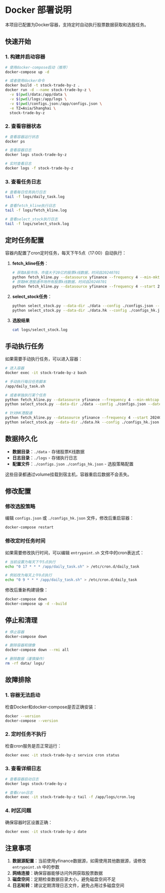 # Docker 部署说明

本项目已配置为Docker容器，支持定时自动执行股票数据获取和选股任务。

## 快速开始

### 1. 构建并启动容器

```bash
# 使用docker-compose启动（推荐）
docker-compose up -d

# 或者使用docker命令
docker build -t stock-trade-by-z .
docker run -d --name stock-trade-by-z \
  -v $(pwd)/data:/app/data \
  -v $(pwd)/logs:/app/logs \
  -v $(pwd)/configs.json:/app/configs.json \
  -e TZ=Asia/Shanghai \
  stock-trade-by-z
```

### 2. 查看容器状态

```bash
# 查看容器运行状态
docker ps

# 查看容器日志
docker logs stock-trade-by-z

# 实时查看日志
docker logs -f stock-trade-by-z
```

### 3. 查看任务日志

```bash
# 查看每日任务执行日志
tail -f logs/daily_task.log

# 查看fetch_kline执行日志
tail -f logs/fetch_kline.log

# 查看select_stock执行日志
tail -f logs/select_stock.log
```

## 定时任务配置

容器内配置了cron定时任务，每天下午5点（17:00）自动执行：

1. **fetch_kline任务**：
   ```bash
   # 获取A股市场，市值大于20亿的股票k线数据，时间自20240701
   python fetch_kline.py --datasource yfinance --frequency 4 --min-mktcap 2e9 --start 20240701 --end today --out ./data --workers 1
   # 获取HK港股通市场所有股票k线数据，时间自20240701
   python fetch_kline.py --datasource yfinance --frequency 4 --start 20240701 --end today --out ./data.hk --workers 1 --market hk 
   ```

2. **select_stock任务**：
   ```bash
   python select_stock.py --data-dir ./data --config ./configs.json --date $TODAY
   python select_stock.py --data-dir ./data.hk --config ./configs_hk.json --date $TODAY
   ```
3. **选股结果**
   ```bash
   cat logs/select_stock.log
   ```

## 手动执行任务

如果需要手动执行任务，可以进入容器：

```bash
# 进入容器
docker exec -it stock-trade-by-z bash

# 手动执行每日任务脚本
/app/daily_task.sh

# 或者单独执行某个任务
python fetch_kline.py --datasource yfinance --frequency 4 --min-mktcap 2e9 --start 20240701 --end today --out ./data --workers 1
python select_stock.py --data-dir ./data --config ./configs.json --date $(date +%Y-%m-%d)

# 针对HK港股通
python fetch_kline.py --datasource yfinance --frequency 4 --start 20240701 --end today --out ./data.hk --workers 1 --market hk
python select_stock.py --data-dir ./data.hk --config ./configs_hk.json --date $(date +%Y-%m-%d)
```

## 数据持久化

- **数据目录**：`./data` - 存储股票K线数据
- **日志目录**：`./logs` - 存储执行日志
- **配置文件**：`./configs.json` `./configs_hk.json` - 选股策略配置

这些目录都通过volume挂载到宿主机，容器重启后数据不会丢失。

## 修改配置

### 修改选股策略

编辑 `configs.json` 或 `./configs_hk.json` 文件，修改后重启容器：

```bash
docker-compose restart
```

### 修改定时任务时间

如果需要修改执行时间，可以编辑 `entrypoint.sh` 文件中的cron表达式：

```bash
# 当前设置为每天下午5点执行
echo "0 17 * * * /app/daily_task.sh" > /etc/cron.d/daily_task

# 例如改为每天上午9点执行
echo "0 9 * * * /app/daily_task.sh" > /etc/cron.d/daily_task
```

修改后重新构建镜像：

```bash
docker-compose down
docker-compose up -d --build
```

## 停止和清理

```bash
# 停止容器
docker-compose down

# 删除容器和镜像
docker-compose down --rmi all

# 删除数据（谨慎操作）
rm -rf data/ logs/
```

## 故障排除

### 1. 容器无法启动

检查Docker和docker-compose是否正确安装：

```bash
docker --version
docker-compose --version
```

### 2. 定时任务不执行

检查cron服务是否正常运行：

```bash
docker exec -it stock-trade-by-z service cron status
```

### 3. 查看详细日志

```bash
# 查看容器启动日志
docker logs stock-trade-by-z

# 查看cron日志
docker exec -it stock-trade-by-z tail -f /app/logs/cron.log
```

### 4. 时区问题

确保容器时区设置正确：

```bash
docker exec -it stock-trade-by-z date
```

## 注意事项

1. **数据源配置**：当前使用yfinance数据源，如需使用其他数据源，请修改 `entrypoint.sh` 中的参数
2. **网络连接**：确保容器能够访问外网获取股票数据
3. **磁盘空间**：定期检查数据目录大小，避免磁盘空间不足
4. **日志轮转**：建议定期清理日志文件，避免占用过多磁盘空间 